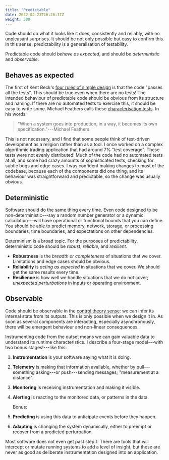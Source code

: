 ```yaml
---
title: "Predictable"
date: 2022-02-23T16:26:37Z
weight: 300
---
```


Code should do what it looks like it does, consistently and reliably, with no unpleasant surprises. It should be not only possible but easy to confirm this. In this sense, predictability is a generalisation of testability.

Predictable code should *behave as expected*, and should be *deterministic* and *observable*.

## Behaves as expected

The first of Kent Beck's [four rules of simple design](https://www.martinfowler.com/bliki/BeckDesignRules.html) is that the code "passes all the tests". This should be true even when there are no tests! The intended behaviour of predictable code should be obvious from its structure and naming. If there are no automated tests to exercise this, it should be easy to write some. Michael Feathers calls these [characterisation tests](https://michaelfeathers.silvrback.com/characterization-testing). In his words:

> "When a system goes into production, in a way, it becomes its own specification."---Michael Feathers

This is not necessary, and I find that some people think of test-driven development as a religion rather than as a tool. I once worked on a complex algorithmic trading application that had around 7% "test coverage". These tests were not evenly distributed! Much of the code had no automated tests at all, and some had crazy amounts of sophisticated tests, checking for subtle bugs and edge cases. I was confident making changes to most of the codebase, because each of the components did one thing, and its behaviour was straightforward and predictable, so the change was usually obvious.

## Deterministic

Software should do the same thing every time. Even code designed to be non-deterministic---say a random number generator or a dynamic calculation---will have operational or functional bounds that you can define. You should be able to predict memory, network, storage, or processing boundaries, time boundaries, and expectations on other dependencies.

Determinism is a broad topic. For the purposes of predictabliity, deterministic code should be *robust*, *reliable*, and *resilient*.

- **Robustness** is the *breadth or completeness* of situations that we cover. Limitations and edge cases should be obvious.
- **Reliability** is *acting as expected* in situations that we cover. We should get the same results every time.
- **Resilience** is how well we handle situations that we do not cover; *unexpected perturbations* in inputs or operating environment.

## Observable

Code should be observable in the [control theory sense](https://en.wikipedia.org/wiki/Observability): we can infer its internal state from its outputs. This is only possible when we design it in. As soon as several components are interacting, especially asynchronously, there will be emergent behaviour and non-linear consequences.

Instrumenting code from the outset means we can gain valuable data to understand its runtime characteristics. I describe a four-stage model---with two bonus stages!---like this:

1. **Instrumentation** is your software saying what it is doing.
2. **Telemetry** is making that information available, whether by pull---something asking---or push---sending messages; "measurement at a distance".
3. **Monitoring** is receiving instrumentation and making it visible.
4. **Alerting** is reacting to the monitored data, or patterns in the data.

    Bonus:

5. **Predicting** is using this data to anticipate events before they happen.
6. **Adapting** is changing the system dynamically, either to preempt or recover from a predicted perturbation.

Most software does not even get past step 1. There are tools that will intercept or mutate running systems to add a level of insight, but these are never as good as deliberate instrumentation designed into an application.
